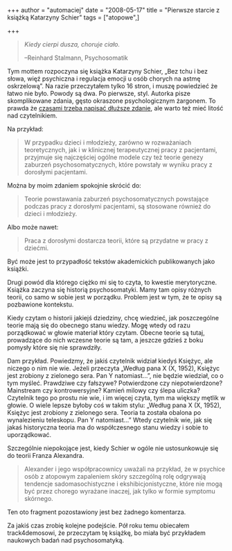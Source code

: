 +++
author = "automaciej"
date = "2008-05-17"
title = "Pierwsze starcie z książką Katarzyny Schier"
tags = ["atopowe",]

+++

> _Kiedy cierpi dusza, choruje ciało._
>
> &#8211;Reinhard Stalmann, Psychosomatik

Tym mottem rozpoczyna się książka Katarzyny Schier, „Bez tchu i bez słowa, więź
psychiczna i regulacja emocji u osób chorych na astmę oskrzelową”. Na razie
przeczytałem tylko 16 stron, i muszę powiedzieć że łatwo nie było. Powody są
dwa. Po pierwsze, styl. Autorka pisze skomplikowane zdania, gęsto okraszone
psychologicznym żargonem. To prawda że [czasami trzeba napisać dłuższe
zdanie][1], ale warto też mieć litość nad czytelnikiem. 

<!--more-->

Na przykład:

> W przypadku dzieci i młodzieży, zarówno w rozważaniach teoretycznych, jak i w
> klinicznej terapeutycznej pracy z pacjentami, przyjmuje się najczęściej ogólne
> modele czy też teorie genezy zaburzeń psychosomatycznych, które powstały w
> wyniku pracy z dorosłymi pacjentami.

Można by moim zdaniem spokojnie skrócić do:

> Teorie powstawania zaburzeń psychosomatycznych powstające podczas pracy z
> dorosłymi pacjentami, są stosowane również do dzieci i młodzieży.

Albo może nawet:

> Praca z dorosłymi dostarcza teorii, które są przydatne w pracy z dziećmi.

Być może jest to przypadłość tekstów akademickich publikowanych jako książki.

Drugi powód dla którego ciężko mi się to czyta, to kwestie merytoryczne. Książka
zaczyna się historią psychosomatyki. Mamy tam opisy różnych teorii, co samo w
sobie jest w porządku. Problem jest w tym, że te opisy są pozbawione kontekstu.

Kiedy czytam o historii jakiejś dziedziny, chcę wiedzieć, jak poszczególne
teorie mają się do obecnego stanu wiedzy. Mogę wtedy od razu porządkować w
głowie materiał który czytam. Obecne teorie są tutaj, prowadzące do nich wczesne
teorie są tam, a jeszcze gdzieś z boku pomysły które się nie sprawdziły.

Dam przykład. Powiedzmy, że jakiś czytelnik widział kiedyś Księżyc, ale niczego
o nim nie wie. Jeżeli przeczyta „Według pana X (X, 1952), Księżyc jest zrobiony
z zielonego sera. Pan Y natomiast&#8230;”, nie będzie wiedział, co o tym myśleć.
Prawdziwe czy fałszywe? Potwierdzone czy niepotwierdzone? Mainstream czy
kontrowersyjne? Kamień milowy czy ślepa uliczka? Czytelnik tego po prostu nie
wie, i im więcej czyta, tym ma większy mętlik w głowie. O wiele lepsze byłoby
coś w takim stylu: „Według pana X (X, 1952), Księżyc jest zrobiony z zielonego
sera. Teoria ta została obalona po wynalezieniu teleskopu. Pan Y
natomiast&#8230;” Wtedy czytelnik wie, jak się jakaś historyczna teoria ma do
współczesnego stanu wiedzy i sobie to uporządkować.

Szczególnie niepokojące jest, kiedy Schier w ogóle nie ustosunkowuje się do teorii Franza Alexandra.

> Alexander i jego współpracownicy uważali na przykład, że w psychice osób z
> atopowym zapaleniem skóry szczególną rolę odgrywają tendencje
> sadomasochistyczne i ekshibicjonistyczne, które nie mogą być przez chorego
> wyrażane inaczej, jak tylko w formie symptomu skórnego.

Ten oto fragment pozostawiony jest bez żadnego komentarza.

Za jakiś czas zrobię kolejne podejście. Pół roku temu obiecałem track4demosowi,
że przeczytam tę książkę, bo miała być przykładem naukowych badań nad
psychosomatyką.

 [1]: /2007/07/13/nienawidze-jezyka-naturalnego/ "Język naturalny do niczego się nie nadaje."
